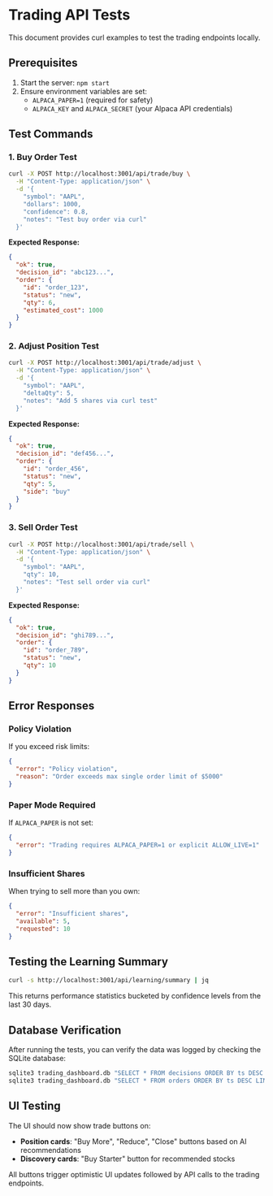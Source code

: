 # Trading API Tests

This document provides curl examples to test the trading endpoints locally.

## Prerequisites

1. Start the server: `npm start`
2. Ensure environment variables are set:
   - `ALPACA_PAPER=1` (required for safety)
   - `ALPACA_KEY` and `ALPACA_SECRET` (your Alpaca API credentials)

## Test Commands

### 1. Buy Order Test
```bash
curl -X POST http://localhost:3001/api/trade/buy \
  -H "Content-Type: application/json" \
  -d '{
    "symbol": "AAPL",
    "dollars": 1000,
    "confidence": 0.8,
    "notes": "Test buy order via curl"
  }'
```

**Expected Response:**
```json
{
  "ok": true,
  "decision_id": "abc123...",
  "order": {
    "id": "order_123",
    "status": "new",
    "qty": 6,
    "estimated_cost": 1000
  }
}
```

### 2. Adjust Position Test
```bash
curl -X POST http://localhost:3001/api/trade/adjust \
  -H "Content-Type: application/json" \
  -d '{
    "symbol": "AAPL",
    "deltaQty": 5,
    "notes": "Add 5 shares via curl test"
  }'
```

**Expected Response:**
```json
{
  "ok": true,
  "decision_id": "def456...",
  "order": {
    "id": "order_456",
    "status": "new",
    "qty": 5,
    "side": "buy"
  }
}
```

### 3. Sell Order Test
```bash
curl -X POST http://localhost:3001/api/trade/sell \
  -H "Content-Type: application/json" \
  -d '{
    "symbol": "AAPL",
    "qty": 10,
    "notes": "Test sell order via curl"
  }'
```

**Expected Response:**
```json
{
  "ok": true,
  "decision_id": "ghi789...",
  "order": {
    "id": "order_789",
    "status": "new",
    "qty": 10
  }
}
```

## Error Responses

### Policy Violation
If you exceed risk limits:
```json
{
  "error": "Policy violation",
  "reason": "Order exceeds max single order limit of $5000"
}
```

### Paper Mode Required
If `ALPACA_PAPER` is not set:
```json
{
  "error": "Trading requires ALPACA_PAPER=1 or explicit ALLOW_LIVE=1"
}
```

### Insufficient Shares
When trying to sell more than you own:
```json
{
  "error": "Insufficient shares",
  "available": 5,
  "requested": 10
}
```

## Testing the Learning Summary
```bash
curl -s http://localhost:3001/api/learning/summary | jq
```

This returns performance statistics bucketed by confidence levels from the last 30 days.

## Database Verification

After running the tests, you can verify the data was logged by checking the SQLite database:

```bash
sqlite3 trading_dashboard.db "SELECT * FROM decisions ORDER BY ts DESC LIMIT 5;"
sqlite3 trading_dashboard.db "SELECT * FROM orders ORDER BY ts DESC LIMIT 5;"
```

## UI Testing

The UI should now show trade buttons on:
- **Position cards**: "Buy More", "Reduce", "Close" buttons based on AI recommendations
- **Discovery cards**: "Buy Starter" button for recommended stocks

All buttons trigger optimistic UI updates followed by API calls to the trading endpoints.